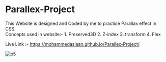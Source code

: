 # Parallex-Project
This Website is designed and Coded by me to practice Parallax effect in CSS. <br/>
Concepts used in website:-
      1. Preserved3D
      2. Z-index
      3. transform
      4. Flex
  
Live Link :- https://mohammedaslaan.github.io/Parallex-Project/


![p5](https://user-images.githubusercontent.com/81412984/216104783-5503065c-0567-403e-ac08-99c6eb4ea4fb.jpg)


